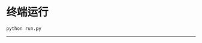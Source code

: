 # 终端运行

```shell
python run.py
```
*******************************************************************************************************************************************************************************************************************************************************************************************************************************************************************************************************************************************************************************************************************************************************************************************************************************************************************************************************************